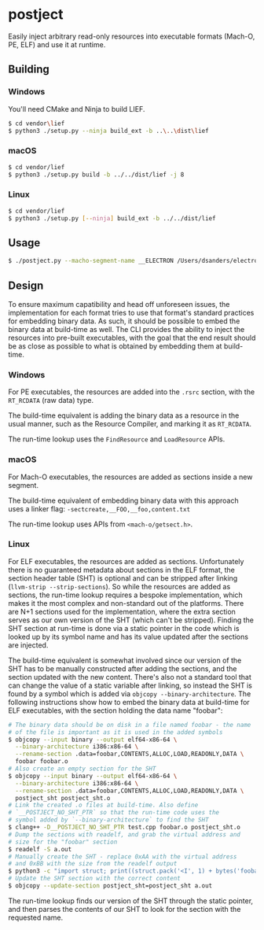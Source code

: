 # postject

Easily inject arbitrary read-only resources into executable formats
(Mach-O, PE, ELF) and use it at runtime.

## Building

### Windows

You'll need CMake and Ninja to build LIEF.

```sh
$ cd vendor\lief
$ python3 ./setup.py --ninja build_ext -b ..\..\dist\lief
```

### macOS

```sh
$ cd vendor/lief
$ python3 ./setup.py build -b ../../dist/lief -j 8
```

### Linux

```sh
$ cd vendor/lief
$ python3 ./setup.py [--ninja] build_ext -b ../../dist/lief
```

## Usage

```sh
$ ./postject.py --macho-segment-name __ELECTRON /Users/dsanders/electron/src/out/Testing/Electron.app/Contents/Frameworks/Electron\ Framework.framework/Electron\ Framework app_asar /Users/dsanders/test.asar
```

## Design

To ensure maximum capatibility and head off unforeseen issues, the
implementation for each format tries to use that format's standard
practices for embedding binary data. As such, it should be possible
to embed the binary data at build-time as well. The CLI provides the
ability to inject the resources into pre-built executables, with the
goal that the end result should be as close as possible to what is
obtained by embedding them at build-time.

### Windows

For PE executables, the resources are added into the `.rsrc` section,
with the `RT_RCDATA` (raw data) type.

The build-time equivalent is adding the binary data as a resource in
the usual manner, such as the Resource Compiler, and marking it as
`RT_RCDATA`.

The run-time lookup uses the `FindResource` and `LoadResource` APIs.

### macOS

For Mach-O executables, the resources are added as sections inside a
new segment.

The build-time equivalent of embedding binary data with this approach
uses a linker flag: `-sectcreate,__FOO,__foo,content.txt`

The run-time lookup uses APIs from `<mach-o/getsect.h>`.

### Linux

For ELF executables, the resources are added as sections. Unfortunately
there is no guaranteed metadata about sections in the ELF format, the
section header table (SHT) is optional and can be stripped after linking
(`llvm-strip --strip-sections`). So while the resources are added as
sections, the run-time lookup requires a bespoke implementation, which
makes it the most complex and non-standard out of the platforms. There
are N+1 sections used for the implementation, where the extra section
serves as our own version of the SHT (which can't be stripped). Finding
the SHT section at run-time is done via a static pointer in the code
which is looked up by its symbol name and has its value updated after
the sections are injected.

The build-time equivalent is somewhat involved since our version of
the SHT has to be manually constructed after adding the sections, and
the section updated with the new content. There's also not a standard
tool that can change the value of a static variable after linking, so
instead the SHT is found by a symbol which is added via
`objcopy --binary-architecture`. The following instructions show how
to embed the binary data at build-time for ELF executables, with the
section holding the data name "foobar":

```sh
# The binary data should be on disk in a file named foobar - the name
# of the file is important as it is used in the added symbols
$ objcopy --input binary --output elf64-x86-64 \
  --binary-architecture i386:x86-64 \
  --rename-section .data=foobar,CONTENTS,ALLOC,LOAD,READONLY,DATA \
  foobar foobar.o
# Also create an empty section for the SHT
$ objcopy --input binary --output elf64-x86-64 \
  --binary-architecture i386:x86-64 \
  --rename-section .data=foobar,CONTENTS,ALLOC,LOAD,READONLY,DATA \
  postject_sht postject_sht.o
# Link the created .o files at build-time. Also define
# `__POSTJECT_NO_SHT_PTR` so that the run-time code uses the
# symbol added by `--binary-architecture` to find the SHT
$ clang++ -D__POSTJECT_NO_SHT_PTR test.cpp foobar.o postject_sht.o
# Dump the sections with readelf, and grab the virtual address and
# size for the "foobar" section
$ readelf -S a.out
# Manually create the SHT - replace 0xAA with the virtual address
# and 0xBB with the size from the readelf output
$ python3 -c "import struct; print((struct.pack('<I', 1) + bytes('foobar', 'ascii') + bytes([0]) + struct.pack('<QI', 0xAA, 0xBB)).decode('ascii'), end='');" > postject_sht
# Update the SHT section with the correct content
$ objcopy --update-section postject_sht=postject_sht a.out
```

The run-time lookup finds our version of the SHT through the static
pointer, and then parses the contents of our SHT to look for the
section with the requested name.
